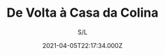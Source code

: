 ---
id: '4165a093-6132-4607-b446-7800c7d6cec5'
type: 'movie' # Filme, Série, Anime
title: "De Volta à Casa da Colina"
synopsis: ["Ariel Wolfe (Amanda Righetti) investiga as razões que levaram sua irmã ao suicídio e chega ao Dr. Vanacutt (Jeffrey Combs). Junto com ela, um grupo de desbravadores vai até a macabra Casa da Colina, mansão do doutor, sem saber que de lá dificilmente sairão com vida.",
]
originalTitle: "Return to House on Haunted Hill"
date: '2021-04-05T22:17:34.000Z'
update: '2021-04-05T22:17:34.000Z'
releaseDate: '2007-10-03T03:00:00.000Z'
imdb:
  rating: '4.6' # 8.5
  id: '' # tt0470752
duration: '1h 21m'
trailer:
  urls: [
    'rB7DTGY5ufw',
  ]
tags: ['720p']
genre: ['Terror'] #
quality: 'BluRay 720p' # BluRay, WEB-DL, HDTV, WEB-DL4K, WEB-DLe
format: 'Mkv' # MKV, MP4, TS
audio: 'Português, Inglês' # Dublado, Legendado, Dual Audio, Dub & Leg
subtitle: 'S/L' # Português, inglês,
size: '1.04 GB' # 4.8 GB
audioQuality: 10
videoQuality: 10
directors: []
#  - name: 'Lana Wachowski'
#    image: ''
#  - name: 'Lilly Wachowski'
#    image: ''
cast: []
#  - name: 'Keanu Reeves'
#    image: ''
#    characterName: 'Neo'
writers: []
#  - name: ''
#    image: ''
maturityRating:
  age: '' # L , 10, 12, 14, 16, 18
  topics: [''] # Violence, Illegal drugs, Inappropriate Language, Legal Drugs, Sexual Content, Extreme Violence
###########################################
download:
  
  - url: 'magnet:?xt=urn:btih:9A103E0DDB6D281DA5FAFD1BD3D35CAEA4F67299&dn=De%20volta%20%c3%a0%20Casa%20da%20Colina%20%282007%29%20720p&tr=udp%3a%2f%2ftracker.openbittorrent.com%3a80%2fannounce&tr=udp%3a%2f%2ftracker.opentrackr.org%3a1337%2fannounce&ws=http%3a%2f%2fremote.utorrent.com%2ftalon%2fseed%2f9451015047%2fcontent%2f8c23bbf4'
    resolution: '720p' # 720p, 1080p, 4K,
    audio: 'Dual Áudio' # Dublado, Legendado, Dual Audio
    size: '' # 4.8 GB
    quality: '' # BluRay, WEB-DL
    format: '' # MKV
images:
  cover: '/assets/movies/de-volta-a-casa-da-colina.jpg'
  background: '/assets/movies/'
---